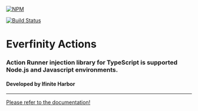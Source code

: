 
[![NPM](https://nodei.co/npm/@everfinity/actions.svg?downloads=true&downloadRank=true)](https://nodei.co/npm/@everfinity/actions)

[![Build Status](https://travis-ci.com/infiniteharbor/infinity-actions.svg?branch=master)](https://travis-ci.com/infiniteharbor/infinity-actions)

# Everfinity Actions 
### Action Runner injection library for TypeScript is supported Node.js and Javascript environments.
#### Developed by Ifinite Harbor 
----

[Please refer to the documentation!](https://infiniteharbor.github.io/everfinity-actions/index.html)